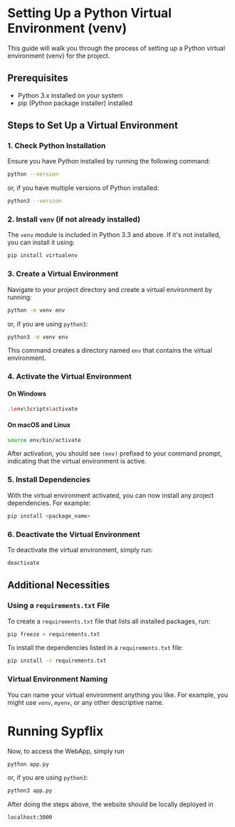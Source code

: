 # Setting Up a Python Virtual Environment (venv)

This guide will walk you through the process of setting up a Python virtual environment (venv) for the project.

## Prerequisites

- Python 3.x installed on your system
- pip (Python package installer) installed

## Steps to Set Up a Virtual Environment

### 1. Check Python Installation

Ensure you have Python installed by running the following command:

```sh
python --version
```

or, if you have multiple versions of Python installed:

```sh
python3 --version
```

### 2. Install `venv` (if not already installed)

The `venv` module is included in Python 3.3 and above. If it's not installed, you can install it using:

```sh
pip install virtualenv
```

### 3. Create a Virtual Environment

Navigate to your project directory and create a virtual environment by running:

```sh
python -m venv env
```

or, if you are using `python3`:

```sh
python3 -m venv env
```

This command creates a directory named `env` that contains the virtual environment.

### 4. Activate the Virtual Environment

#### On Windows

```sh
.\env\Scripts\activate
```

#### On macOS and Linux

```sh
source env/bin/activate
```

After activation, you should see `(env)` prefixed to your command prompt, indicating that the virtual environment is active.

### 5. Install Dependencies

With the virtual environment activated, you can now install any project dependencies. For example:

```sh
pip install <package_name>
```

### 6. Deactivate the Virtual Environment

To deactivate the virtual environment, simply run:

```sh
deactivate
```

## Additional Necessities

### Using a `requirements.txt` File

To create a `requirements.txt` file that lists all installed packages, run:

```sh
pip freeze > requirements.txt
```

To install the dependencies listed in a `requirements.txt` file:

```sh
pip install -r requirements.txt
```

### Virtual Environment Naming

You can name your virtual environment anything you like. For example, you might use `venv`, `myenv`, or any other descriptive name.

# Running Sypflix

Now, to access the WebApp, simply run

```sh
python app.py
```

or, if you are using `python3`:

```sh
python3 app.py
```

After doing the steps above, the website should be locally deployed in

```sh
localhost:3000
```